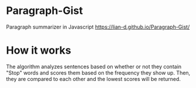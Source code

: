 # Paragraph-Gist
Paragraph summarizer in Javascript
https://lian-d.github.io/Paragraph-Gist/

# How it works
The algorithm analyzes sentences based on whether or not they contain "Stop" words and scores them based on the frequency they show up. Then, they are compared to each other and the lowest scores will be returned.
